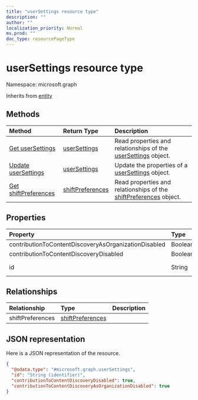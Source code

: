 ```yaml
---
title: "userSettings resource type"
description: ""
author: ""
localization_priority: Normal
ms.prod: ""
doc_type: resourcePageType
---
```


# userSettings resource type


Namespace: microsoft.graph




Inherits from [entity](../resources/entity.md)

## Methods
|Method|Return Type|Description|
|:---|:---|:---|
|[Get userSettings](../api/usersettings-get.md)|[userSettings](../resources/usersettings.md)|Read properties and relationships of the [userSettings](../resources/usersettings.md) object.|
|[Update userSettings](../api/usersettings-update.md)|[userSettings](../resources/usersettings.md)|Update the properties of a [userSettings](../resources/usersettings.md) object.|
|[Get shiftPreferences](../api/shiftpreferences-get.md)|[shiftPreferences](../resources/shiftpreferences.md)|Read properties and relationships of the [shiftPreferences](../resources/shiftpreferences.md) object.|

## Properties
|Property|Type|Description|
|:---|:---|:---|
|contributionToContentDiscoveryAsOrganizationDisabled|Boolean||
|contributionToContentDiscoveryDisabled|Boolean||
|id|String| Inherited from [entity](../resources/entity.md)|

## Relationships
|Relationship|Type|Description|
|:---|:---|:---|
|shiftPreferences|[shiftPreferences](../resources/shiftpreferences.md)||

## JSON representation
Here is a JSON representation of the resource.
<!-- {
  "blockType": "resource",
  "keyProperty": "id",
  "@odata.type": "microsoft.graph.userSettings",
  "baseType": "microsoft.graph.entity",
  "openType": false
}
-->
``` json
{
  "@odata.type": "#microsoft.graph.userSettings",
  "id": "String (identifier)",
  "contributionToContentDiscoveryDisabled": true,
  "contributionToContentDiscoveryAsOrganizationDisabled": true
}
```

